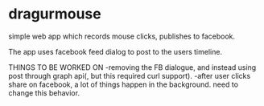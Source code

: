 dragurmouse
===========

simple web app which records mouse clicks, publishes to facebook.

The app uses facebook feed dialog to post to the users timeline.

THINGS TO BE WORKED ON
-removing the FB dialogue, and instead using post through graph api(, but this required curl support).
-after user clicks share on facebook, a lot of things happen in the background. need to change this behavior.
